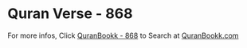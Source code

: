 # Quran Verse - 868 

For more infos, Click [QuranBookk - 868](https://www.quranbookk.com/quran/search?q=868) to Search at [QuranBookk.com](http://quranbookk.com/)